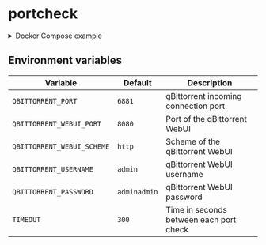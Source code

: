 # portcheck
<details>
  <summary>Docker Compose example</summary>

  ```yaml
  version: "3"

  services:
    gluetun:
      cap_add:
        - "NET_ADMIN"
      container_name: "gluetun"
      devices:
        - "/dev/net/tun:/dev/net/tun"
      environment:
        VPN_SERVICE_PROVIDER: "mullvad"
        VPN_TYPE: "wireguard"
        WIREGUARD_PRIVATE_KEY: "👀"
        WIREGUARD_ADDRESSES: "👀"
        SERVER_CITIES: "Amsterdam"
        OWNED_ONLY: "yes"
        FIREWALL_VPN_INPUT_PORTS: "6881"
      image: "qmcgaw/gluetun:latest"
      ports:
        # Gluetun
        - "8000:8000"
        # qBittorrent
        - "8080:8080"
      restart: "always"
      volumes:
        - "./gluetun:/gluetun"

    qbittorrent:
      container_name: "qbittorrent"
      depends_on:
        - "gluetun"
      environment:
        PUID: "1000"
        PGID: "1000"
        TZ: "Etc/UTC"
        WEBUI_PORT: "8080"
      image: "lscr.io/linuxserver/qbittorrent:latest"
      network_mode: "service:gluetun"
      restart: "always"
      volumes:
        - "./qbittorrent:/config"
        - "./torrents:/downloads"

    portcheck:
      container_name: "portcheck"
      depends_on:
        - "gluetun"
        - "qbittorrent"
      environment:
        QBITTORRENT_PORT: "6881"
        QBITTORRENT_WEBUI_PORT: "8080"
        QBITTORRENT_WEBUI_SCHEME: "http"
        QBITTORRENT_USERNAME: "admin"
        QBITTORRENT_PASSWORD: "adminadmin"
        TIMEOUT: "300"
      image: "eiqnepm/portcheck:latest"
      network_mode: "service:gluetun"
      restart: "always"
  ```
</details>

## Environment variables
|Variable|Default|Description|
|-|-|-|
|`QBITTORRENT_PORT`|`6881`|qBittorrent incoming connection port|
|`QBITTORRENT_WEBUI_PORT`|`8080`|Port of the qBittorrent WebUI|
|`QBITTORRENT_WEBUI_SCHEME`|`http`|Scheme of the qBittorrent WebUI|
|`QBITTORRENT_USERNAME`|`admin`|qBittorrent WebUI username|
|`QBITTORRENT_PASSWORD`|`adminadmin`|qBittorrent WebUI password|
|`TIMEOUT`|`300`|Time in seconds between each port check|
